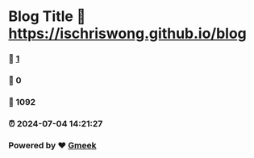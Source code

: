 # Blog Title :link: https://ischriswong.github.io/blog 
### :page_facing_up: [1](https://ischriswong.github.io/blog/tag.html) 
### :speech_balloon: 0 
### :hibiscus: 1092 
### :alarm_clock: 2024-07-04 14:21:27 
### Powered by :heart: [Gmeek](https://github.com/Meekdai/Gmeek)
